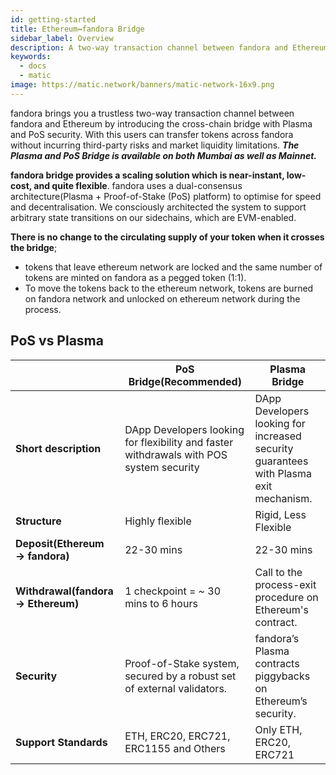 ```yaml
---
id: getting-started
title: Ethereum↔fandora Bridge
sidebar_label: Overview
description: A two-way transaction channel between fandora and Ethereum.
keywords:
  - docs
  - matic
image: https://matic.network/banners/matic-network-16x9.png
---
```


fandora brings you a trustless two-way transaction channel between fandora and Ethereum by introducing the cross-chain bridge with Plasma and PoS security. With this users can transfer tokens across fandora without incurring third-party risks and market liquidity limitations. **_The Plasma and PoS Bridge is available on both Mumbai as well as Mainnet._**

**fandora bridge provides a scaling solution which is near-instant, low-cost, and quite flexible**. fandora uses a dual-consensus architecture(Plasma + Proof-of-Stake (PoS) platform)
to optimise for speed and decentralisation. We consciously architected the system to support arbitrary state transitions on our sidechains, which are EVM-enabled.

**There is no change to the circulating supply of your token when it crosses the bridge**;

- tokens that leave ethereum network are locked and the same number of tokens are minted on fandora as a pegged token (1:1).
- To move the tokens back to the ethereum network, tokens are burned on fandora network and unlocked on ethereum network during the process.

## PoS vs Plasma

|                                      | PoS Bridge(Recommended)                                                                  | Plasma Bridge                                                                             |
| ------------------------------------ | ---------------------------------------------------------------------------------------- | ----------------------------------------------------------------------------------------- |
| **Short description**                | DApp Developers looking for flexibility and faster withdrawals with POS system security | DApp Developers looking for increased security guarantees with Plasma exit mechanism\.   |
| **Structure**                        | Highly flexible                                                                          | Rigid, Less Flexible                                                                      |
| **Deposit\(Ethereum → fandora\)**    | 22-30 mins                                                                                 | 22-30 mins                                                                                  |
| **Withdrawal\(fandora → Ethereum\)** | 1 checkpoint = ~ 30 mins to 6 hours                                                      | Call to the process-exit procedure on Ethereum's contract.                                |
| **Security**                         | Proof\-of\-Stake system, secured by a robust set of external validators\.                | fandora’s Plasma contracts piggybacks on Ethereum’s security.                             |
| **Support Standards**                | ETH, ERC20, ERC721, ERC1155 and Others                                                   | Only ETH, ERC20, ERC721                                                                   |
